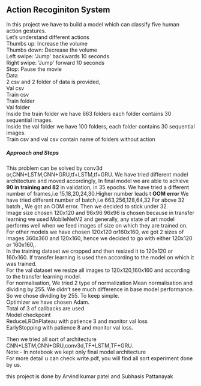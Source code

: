 
<centre><h2>Action Recoginiton System</centre></h2>
In this project we have to build a model which can classify five human action gestures. <br>
Let’s understand different actions <br>
Thumbs up: Increase the volume <br>
Thumbs down: Decrease the volume <br>
Left swipe: 'Jump' backwards 10 seconds <br>
Right swipe: 'Jump' forward 10 seconds <br>
Stop: Pause the movie<br>
Data<br>
2 csv and 2 folder of data is provided,<br>
Val csv<br>
Train csv<br>
Train folder <br>
Val folder <br>
Inside the train folder we have 663 folders each folder contains 30 sequential images. <br>
Inside the val folder we have 100 folders, each folder contains 30 sequential images.<br>
Train csv and val csv contain name of folders without action<br>

<h5>Approach and Steps</h5>
This problem can be solved by <h7>conv3d or,CNN+LSTM,CNN+GRU,tf+LSTM,tf+GRU</h7>.
We have tried different model architecture and moved accordingly, In final model we are
able to achieve <b>90 in training and 82</b> in validation, in 35 epochs.
We have tried a different number of frames,i.e 15,18,20,24,30.Higher number leads t
<b>OOM error </b>
We have tried different number of batch,i.e 663,256,128,64,32
For above 32 batch , We got an OOM error. Then we decided to stick under 32. <br>
Image size chosen 120x120 and 96x96
96x96 is chosen because in transfer learning we used MobileNetV2 and generally, any
state of art model performs well when we feed images of size on which they are trained
on. <br>
For other models we have chosen 120x120 or160x160, we got 2 sizes of images
360x360 and 120x160, hence we decided to go with either 120x120 or 160x160,.
 <br>
In the training dataset we cropped and then resized it to 120x120 or 160x160. If transfer
learning is used then according to the model on which it was trained. <br>
For the val dataset we resize all images to 120x120,160x160 and according to the
transfer learning model. <br>
For normalisation,
We tried 2 type of normalization
Mean normalisation and dividing by 255. We didn’t see much difference in base model
performance. So we chose dividing by 255. To keep simple. <br>
Optimizer we have chosen Adam. <br>
Total of 3 of callbacks are used <br>
Model checkpoint <br>
ReduceLROnPlateau with patience 3 and monitor val loss <br>
EarlyStopping with patience 8 and monitor val loss. <br>

Then we tried all sort of architecture CNN+LSTM,CNN+GRU,conv3d,TF+LSTM,TF+GRU. <br>
Note:- In notebook we kept only final model architecture  <br>
For more detail u can check write.pdf, you will find all sort experiment done by us. <br>

this project is done by 
Arvind kumar patel and Subhasis Pattanayak
